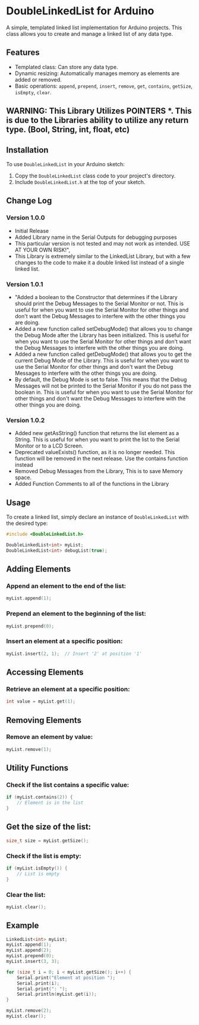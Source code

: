 # DoubleLinkedList for Arduino

A simple, templated linked list implementation for Arduino projects. This class allows you to create and manage a linked list of any data type.

## Features

- Templated class: Can store any data type.
- Dynamic resizing: Automatically manages memory as elements are added or removed.
- Basic operations: `append`, `prepend`, `insert`, `remove`, `get`, `contains`, `getSize`, `isEmpty`, `clear`.

## WARNING: This Library Utilizes POINTERS *. This is due to the Libraries ability to utilize any return type. (Bool, String, int, float, etc)


## Installation

To use `DoubleLinkedList` in your Arduino sketch:

1. Copy the `DoubleLinkedList` class code to your project's directory.
2. Include `DoubleLinkedList.h` at the top of your sketch.

## Change Log
### Version 1.0.0
* Initial Release
* Added Library name in the Serial Outputs for debugging purposes
* This particular version is not tested and may not work as intended. USE AT YOUR OWN RISK!",
* This Library is extremely similar to the LinkedList Library, but with a few changes to the code to make it a double linked list instead of a single linked list.
### Version 1.0.1
* "Added a boolean to the Constructor that determines if the Library should print the Debug Messages to the Serial Monitor or not. This is useful for when you want to use the Serial Monitor for other things and don't want the Debug Messages to interfere with the other things you are doing.
* Added a new function called setDebugMode() that allows you to change the Debug Mode after the Library has been initialized. This is useful for when you want to use the Serial Monitor for other things and don't want the Debug Messages to interfere with the other things you are doing.
* Added a new function called getDebugMode() that allows you to get the current Debug Mode of the Library. This is useful for when you want to use the Serial Monitor for other things and don't want the Debug Messages to interfere with the other things you are doing.
* By default, the Debug Mode is set to false. This means that the Debug Messages will not be printed to the Serial Monitor if you do not pass the boolean in. This is useful for when you want to use the Serial Monitor for other things and don't want the Debug Messages to interfere with the other things you are doing.
### Version 1.0.2
* Added new getAsString() function that returns the list element as a String. This is useful for when you want to print the list to the Serial Monitor or to a LCD Screen.
* Deprecated valueExists() function, as it is no longer needed. This function will be removed in the next release. Use the contains function instead
* Removed Debug Messages from the Library, This is to save Memory space.
* Added Function Comments to all of the functions in the Library
            


## Usage

To create a linked list, simply declare an instance of `DoubleLinkedList` with the desired type:

```cpp
#include <DoubleLinkedList.h>

DoubleLinkedList<int> myList;
DoubleLinkedList<int> debugList(true);
```
## Adding Elements
### Append an element to the end of the list:

```cpp
myList.append(1);
```
### Prepend an element to the beginning of the list:

```cpp
myList.prepend(0);
```
### Insert an element at a specific position:

```cpp
myList.insert(2, 1);  // Insert '2' at position '1'
```
## Accessing Elements
### Retrieve an element at a specific position:

```cpp
int value = myList.get(1);
```
## Removing Elements
### Remove an element by value:

```cpp
myList.remove(1);
```
## Utility Functions
### Check if the list contains a specific value:

```cpp
if (myList.contains(2)) {
    // Element is in the list
}
```
## Get the size of the list:

```cpp
size_t size = myList.getSize();
```
### Check if the list is empty:

```cpp
if (myList.isEmpty()) {
    // List is empty
}
```
### Clear the list:

```cpp
myList.clear();
```
## Example
```cpp
LinkedList<int> myList;
myList.append(1);
myList.append(2);
myList.prepend(0);
myList.insert(3, 3);

for (size_t i = 0; i < myList.getSize(); i++) {
    Serial.print("Element at position ");
    Serial.print(i);
    Serial.print(": ");
    Serial.println(myList.get(i));
}

myList.remove(2);
myList.clear();
```

